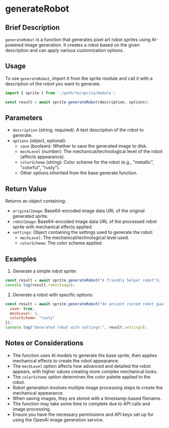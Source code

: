 # generateRobot

## Brief Description
`generateRobot` is a function that generates pixel art robot sprites using AI-powered image generation. It creates a robot based on the given description and can apply various customization options.

## Usage
To use `generateRobot`, import it from the sprite module and call it with a description of the robot you want to generate.

```javascript
import { sprite } from './path/to/sprite/module';

const result = await sprite.generateRobot(description, options);
```

## Parameters
- `description` (string, required): A text description of the robot to generate.
- `options` (object, optional):
  - `save` (boolean): Whether to save the generated image to disk.
  - `mechLevel` (number): The mechanical/technological level of the robot (affects appearance).
  - `colorScheme` (string): Color scheme for the robot (e.g., "metallic", "colorful", "rusty").
  - Other options inherited from the base generate function.

## Return Value
Returns an object containing:
- `originalImage`: Base64-encoded image data URL of the original generated sprite.
- `robotImage`: Base64-encoded image data URL of the processed robot sprite with mechanical effects applied.
- `settings`: Object containing the settings used to generate the robot:
  - `mechLevel`: The mechanical/technological level used.
  - `colorScheme`: The color scheme applied.

## Examples

1. Generate a simple robot sprite:
```javascript
const result = await sprite.generateRobot("A friendly helper robot");
console.log(result.robotImage);
```

2. Generate a robot with specific options:
```javascript
const result = await sprite.generateRobot("An ancient rusted robot guardian", { 
  save: true,
  mechLevel: 3,
  colorScheme: "rusty"
});
console.log("Generated robot with settings:", result.settings);
```

## Notes or Considerations
- The function uses AI models to generate the base sprite, then applies mechanical effects to create the robot appearance.
- The `mechLevel` option affects how advanced and detailed the robot appears, with higher values creating more complex mechanical looks.
- The `colorScheme` option determines the color palette applied to the robot.
- Robot generation involves multiple image processing steps to create the mechanical appearance.
- When saving images, they are stored with a timestamp-based filename.
- The function may take some time to complete due to API calls and image processing.
- Ensure you have the necessary permissions and API keys set up for using the OpenAI image generation service.